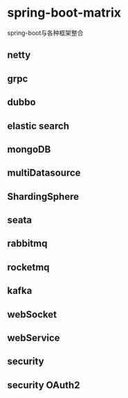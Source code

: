 # spring-boot-matrix

spring-boot与各种框架整合

## netty

## grpc

## dubbo

## elastic search

## mongoDB

## multiDatasource

## ShardingSphere

## seata

## rabbitmq

## rocketmq

## kafka

## webSocket

## webService

## security

## security OAuth2


